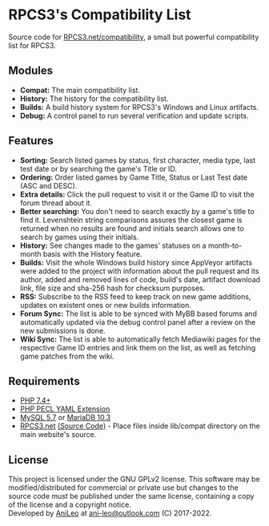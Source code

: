 # RPCS3's Compatibility List
Source code for [RPCS3.net/compatibility](https://rpcs3.net/compatibility), a small but powerful compatibility list for RPCS3.

## Modules
- **Compat:** The main compatibility list.
- **History:** The history for the compatibility list.
- **Builds:** A build history system for RPCS3's Windows and Linux artifacts.
- **Debug:** A control panel to run several verification and update scripts.

## Features
- **Sorting:** Search listed games by status, first character, media type, last test date or by searching the game's Title or ID.
- **Ordering:** Order listed games by Game Title, Status or Last Test date (ASC and DESC).
- **Extra details:** Click the pull request to visit it or the Game ID to visit the forum thread about it.
- **Better searching:** You don't need to search exactly by a game's title to find it. Levenshtein string comparisons assures the closest game is returned when no results are found and initials search allows one to search by games using their initials.
- **History:** See changes made to the games' statuses on a month-to-month basis with the History feature.
- **Builds:** Visit the whole Windows build history since AppVeyor artifacts were added to the project with information about the pull request and its author, added and removed lines of code, build's date, artifact download link, file size and sha-256 hash for checksum purposes.
- **RSS:** Subscribe to the RSS feed to keep track on new game additions, updates on existent ones or new builds information.
- **Forum Sync:** The list is able to be synced with MyBB based forums and automatically updated via the debug control panel after a review on the new submissions is done.
- **Wiki Sync:** The list is able to automatically fetch Mediawiki pages for the respective Game ID entries and link them on the list, as well as fetching game patches from the wiki.

## Requirements
- [PHP 7.4+](https://secure.php.net/downloads.php)
- [PHP PECL YAML Extension](https://pecl.php.net/package/yaml)
- [MySQL 5.7](https://dev.mysql.com/downloads/mysql/5.7.html) or [MariaDB 10.3](https://downloads.mariadb.org/mariadb/10.2)
- [RPCS3.net](https://rpcs3.net) [(Source Code)](https://github.com/DAGINATSUKO/www-rpcs3) - Place files inside lib/compat directory on the main website's source.

## License
This project is licensed under the GNU GPLv2 license. This software may be modified/distributed for commercial or private use but changes to the source code must be published under the same license, containing a copy of the license and a copyright notice.
<br>Developed by [AniLeo](https://github.com/AniLeo) at ani-leo@outlook.com (C) 2017-2022.
